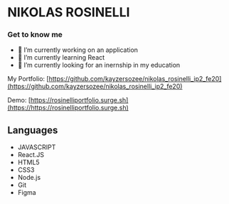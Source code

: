 # NIKOLAS ROSINELLI 

### Get to know me

- 🔭 I’m currently working on an application 
- 🌱 I’m currently learning React
- 🤔 I’m currently looking for an inernship in my education


My Portfolio: [https://github.com/kayzersozee/nikolas_rosinelli_ip2_fe20](https://github.com/kayzersozee/nikolas_rosinelli_ip2_fe20)


Demo: [https://rosinelliportfolio.surge.sh](https://https://rosinelliportfolio.surge.sh)



<!-- ABOUT THE PROJECT -->

## Languages

- JAVASCRIPT
- React.JS
- HTML5
- CSS3
- Node.js
- Git
- Figma

##

